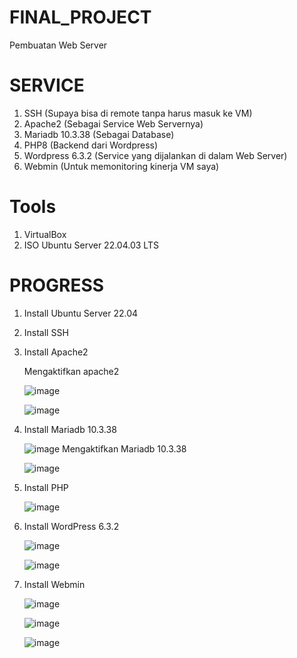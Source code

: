 # FINAL_PROJECT
Pembuatan Web Server 

# SERVICE
1. SSH                   (Supaya bisa di remote tanpa harus masuk ke VM)
2. Apache2               (Sebagai Service Web Servernya)
3. Mariadb 10.3.38       (Sebagai Database)
4. PHP8                  (Backend dari Wordpress)
5. Wordpress 6.3.2       (Service yang dijalankan di dalam Web Server)
6. Webmin                (Untuk memonitoring kinerja VM saya)

# Tools
1. VirtualBox
2. ISO Ubuntu Server 22.04.03 LTS

# PROGRESS
1. Install Ubuntu Server 22.04
2. Install SSH
3. Install Apache2

   Mengaktifkan apache2
   
   ![image](https://github.com/rayyanabdie/Final_Project/assets/148295618/863f6f8c-1a4e-4db2-901d-1d52dec4bbf5)
   
   
   ![image](https://github.com/rayyanabdie/Final_Project/assets/148295618/d0287aaa-c623-4e24-ab7b-0ec310e382f8)

5. Install Mariadb 10.3.38
   
   ![image](https://github.com/rayyanabdie/Final_Project/assets/148295618/d35a6db2-04a8-4259-897f-c5e896710c4b)
   Mengaktifkan Mariadb 10.3.38
   
   ![image](https://github.com/rayyanabdie/Final_Project/assets/148295618/c5ee2a06-44be-42c7-9b53-075a23c9d36e)

6. Install PHP
   
   ![image](https://github.com/rayyanabdie/Final_Project/assets/148295618/8022c93d-6514-4225-ba7a-932af50dd1b4)

7. Install WordPress 6.3.2
    
   ![image](https://github.com/rayyanabdie/Final_Project/assets/148295618/8729d29f-e871-496b-a818-09a727428a66)
   

   ![image](https://github.com/rayyanabdie/Final_Project/assets/148295618/2fac3784-1fc3-4d51-a590-5d3781ad18d0)


8. Install Webmin
    
   ![image](https://github.com/rayyanabdie/Final_Project/assets/148295618/42996c6f-e851-4f42-9f15-8424658295a7)

   ![image](https://github.com/rayyanabdie/Final_Project/assets/148295618/192ff24b-815c-49fc-84ab-0936a17c58ad)

   ![image](https://github.com/rayyanabdie/Final_Project/assets/148295618/5f113356-62ba-4738-ae7a-4c1c38b1dde1)


